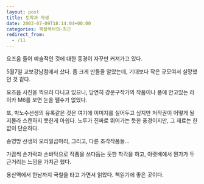 ```yaml
---
layout: post
title: 토착과 자생
date: 2003-07-09T18:14:04+00:00
categories: 북컬렉터의-최근
redirect_from:
  - /11
---
```


요즈음 들어 예술적인 것에 대한 동경이 자꾸만 커져가고 있다.

5월7일 교보강남점에서 샀다. 좀 크게 만들줄 알았는데, 기대보다 작은 규모여서 실망했던 것 같다.

요즈음 사진을 찍으러 다니고 있으니, 당연히 강운구작가의 작품이나 품에 안고있는 라이카 M6를 보면 눈을 뗄수가 없었다.

또, 박노수선생의 유록같은 것은 여기에 이미지를 실어두고 싶지만 저작권이 어떻게 될지몰라 스캔하지 못한게 아쉽다. 노루가 진짜로 뛰어가는 듯한 풍경이지만, 그 재료는 한없이 단순하다.

송영방 선생의 오리일곱마리, 그리고, 다른 조각작품들...

가끔씩 손가락과 손바닥으로 작품을 쓰다듬는 듯한 착각을 하고, 아랫배에서 뭔가가 두근거리는 느낌을 가지곤 했다.

용산역에서 한남까지 국철을 타고 가면서 읽었다. 책읽기에 좋은 곳이다.
<div id=comments>
</div>
